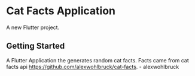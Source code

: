 # Cat Facts Application

A new Flutter project.

## Getting Started

A Flutter Application the generates random cat facts.
Facts came from cat facts api https://github.com/alexwohlbruck/cat-facts. - alexwohlbruck

